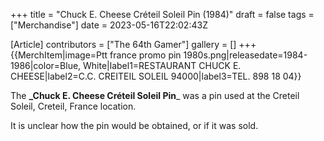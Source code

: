 +++
title = "Chuck E. Cheese Créteil Soleil Pin (1984)"
draft = false
tags = ["Merchandise"]
date = 2023-05-16T22:02:43Z

[Article]
contributors = ["The 64th Gamer"]
gallery = []
+++
{{MerchItem|image=Ptt france promo pin 1980s.png|releasedate=1984-1986|color=Blue, White|label1=RESTAURANT CHUCK E. CHEESE|label2=C.C. CREITEIL SOLEIL 94000|label3=TEL. 898 18 04}}

The **_Chuck E. Cheese Créteil Soleil Pin**_ was a pin used at the Creteil Soleil, Creteil, France location.

It is unclear how the pin would be obtained, or if it was sold.